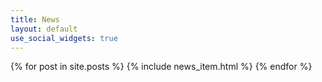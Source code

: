 ```yaml
---
title: News
layout: default
use_social_widgets: true
---
```


{% for post in site.posts %}
  {% include news_item.html %}
{% endfor %}
